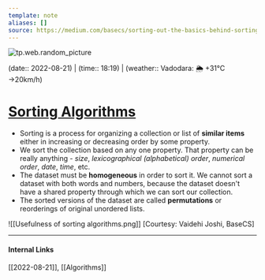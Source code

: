 ```yaml
---
template: note
aliases: []
source: https://medium.com/basecs/sorting-out-the-basics-behind-sorting-algorithms-b0a032873add
---
```

![tp.web.random_picture](https://images.unsplash.com/photo-1595076590135-e070743b31c5?crop=entropy&cs=tinysrgb&fit=crop&fm=jpg&h=300&ixid=MnwxfDB8MXxyYW5kb218MHx8dHJlZSxsYW5kc2NhcGUsd2F0ZXIsbW91bnRhaW58fHx8fHwxNjYxMDg2MTc3&ixlib=rb-1.2.1&q=80&utm_campaign=api-credit&utm_medium=referral&utm_source=unsplash_source&w=900)

(date:: 2022-08-21) | (time:: 18:19) | (weather:: Vadodara: 🌦   +31°C →20km/h)

# [Sorting Algorithms](https://medium.com/basecs/sorting-out-the-basics-behind-sorting-algorithms-b0a032873add)
- Sorting is a process for organizing a collection or list of **similar items** either in increasing or decreasing order by some property. 
- We sort the collection based on any one property. That property can be really anything - *size*, *lexicographical (alphabetical) order*, *numerical order*, *date*, *time*, etc.
- The dataset must be **homogeneous** in order to sort it. We cannot sort a dataset with both words and numbers, because the dataset doesn't have a shared property through which we can sort our collection.
- The sorted versions of the dataset are called **permutations** or reorderings of original unordered lists.

![[Usefulness of sorting algorithms.png]]
[Courtesy: Vaidehi Joshi, BaseCS]

---
#### Internal Links
[[2022-08-21]], [[Algorithms]]